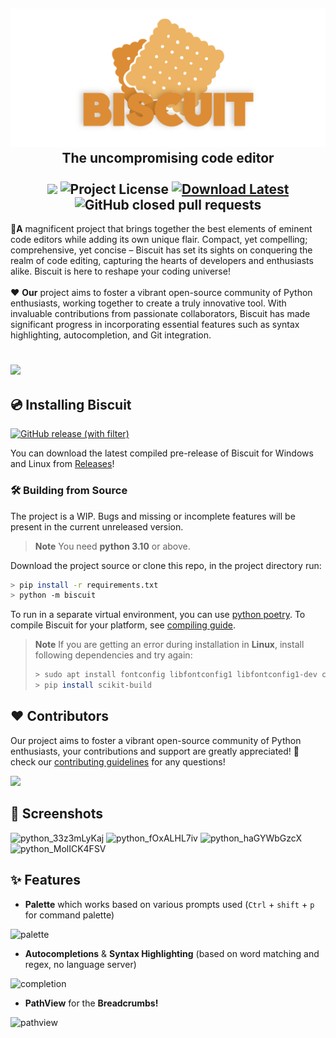 <h2 align="center">
    <img src="./.github/banner.png" width=1000><br>
    The uncompromising code editor<br><br>
    <img src=https://forthebadge.com/images/badges/made-with-python.svg height=28> 
    <img alt="Project License" src="https://img.shields.io/github/license/billyeatcookies/Biscuit?style=for-the-badge"> 
    <a href=https://github.com/billyeatcookies/Biscuit/releases> 
        <img alt="Download Latest" src="https://img.shields.io/github/v/release/billyeatcookies/biscuit?style=for-the-badge"> 
    </a>
    <img alt="GitHub closed pull requests" src="https://img.shields.io/github/issues-pr-closed-raw/billyeatcookies/Biscuit?style=for-the-badge">
</h2>

🚀<b>A</b> magnificent project that brings together the best elements of eminent code editors while adding its own unique flair. Compact, yet compelling; comprehensive, yet concise – Biscuit has set its sights on conquering the realm of code editing, capturing the hearts of developers and enthusiasts alike. Biscuit is here to reshape your coding universe!
<br><br>
❤ <b>Our</b> project aims to foster a vibrant open-source community of Python enthusiasts, working together to create a truly innovative tool. With invaluable contributions from passionate collaborators, Biscuit has made significant progress in incorporating essential features such as syntax highlighting, autocompletion, and Git integration.

<h1></h1>
<h3>
    <img src=https://github.com/billyeatcookies/Biscuit/assets/70792552/cb7c2cb2-f595-4708-b4cd-f75dcf481313 />
</h3>

## 💿 Installing Biscuit 
[![GitHub release (with filter)](https://img.shields.io/github/v/release/billyeatcookies/biscuit?style=for-the-badge)](https://github.com/billyeatcookies/Biscuit/releases)

You can download the latest compiled pre-release of Biscuit for Windows and Linux from [Releases](https://github.com/billyeatcookies/Biscuit/releases)!

### 🛠 Building from Source
The project is a WIP. Bugs and missing or incomplete features will be present in the current unreleased version.
> **Note**
> You need **python 3.10** or above.

Download the project source or clone this repo, in the project directory run:
```bash
> pip install -r requirements.txt
> python -m biscuit
```
To run in a separate virtual environment, you can use [python poetry](https://python-poetry.org/).
To compile Biscuit for your platform, see [compiling guide](https://github.com/billyeatcookies/Biscuit/tree/main/scripts).

> **Note**
> If you are getting an error during installation in **Linux**, install following dependencies and try again:
> ```bash
> > sudo apt install fontconfig libfontconfig1 libfontconfig1-dev cmake cmake-data extra-cmake-modules build-essential
> > pip install scikit-build
> ```


## ❤ Contributors 
Our project aims to foster a vibrant open-source community of Python enthusiasts, your contributions and support are greatly appreciated! 🧡 check our [contributing guidelines](./CONTRIBUTING.md) for any questions! 

<a href="https://github.com/billyeatcookies/biscuit/graphs/contributors">
  <img src="https://opencollective.com/biscuit/contributors.svg?width=890" />
</a>

## 📸 Screenshots 
![python_33z3mLyKaj](https://github.com/billyeatcookies/Biscuit/assets/70792552/acb36423-65f3-46a0-b4a0-9e381b5d1995)
![python_fOxALHL7iv](https://github.com/billyeatcookies/Biscuit/assets/70792552/db279b28-859a-4376-a60e-10890235c729)
![python_haGYWbGzcX](https://github.com/billyeatcookies/Biscuit/assets/70792552/9e75f2c2-6a24-43e4-a3a2-fcaa1728d18c)
![python_MolICK4FSV](https://github.com/billyeatcookies/Biscuit/assets/70792552/6875cb5c-627c-4bae-9fcc-2a15d2a4b2ce)

## ✨ Features
- **Palette** which works based on various prompts used 
  (`Ctrl` + `shift` + `p` for command palette)

![palette](https://imgur.com/8gKyeks.jpg)

- **Autocompletions** & **Syntax Highlighting** (based on word matching and regex, no language server)

![completion](https://github.com/billyeatcookies/Biscuit/assets/70792552/08fe5cbf-81d7-4770-8a80-d70821bf96c9)

- **PathView** for the **Breadcrumbs!**

![pathview](https://imgur.com/CztWtni.jpg)

